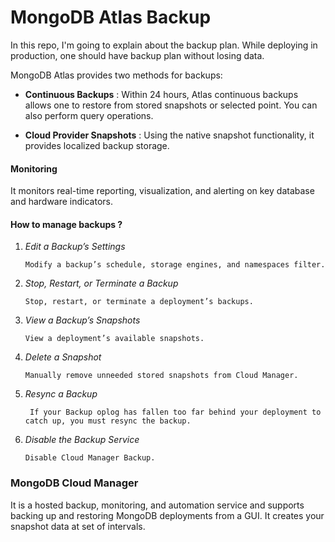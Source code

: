 # MongoDB Atlas Backup
In this repo, I'm going to explain about the backup plan. While deploying in production, one should have backup plan without losing data.

MongoDB Atlas provides two methods for backups:

- <b>Continuous Backups</b> :  Within 24 hours, Atlas continuous backups allows one to restore from stored snapshots or selected point. You can also perform query operations.

- <b>Cloud Provider Snapshots</b> : Using the native snapshot functionality, it provides localized backup storage.

#### Monitoring 
It monitors real-time reporting, visualization, and alerting on key database and hardware indicators.

#### How to manage backups ?
1. <i>Edit a Backup’s Settings</i>

       Modify a backup’s schedule, storage engines, and namespaces filter.

2. <i>Stop, Restart, or Terminate a Backup</i>

       Stop, restart, or terminate a deployment’s backups.

3. <i>View a Backup’s Snapshots</i>

       View a deployment’s available snapshots.

4. <i>Delete a Snapshot</i>

       Manually remove unneeded stored snapshots from Cloud Manager.

5. <i>Resync a Backup</i>

        If your Backup oplog has fallen too far behind your deployment to catch up, you must resync the backup.

6. <i>Disable the Backup Service</i>

       Disable Cloud Manager Backup.

### MongoDB Cloud Manager

It is a hosted  backup, monitoring, and automation service and supports backing up and restoring MongoDB deployments from a GUI.
It creates your snapshot data at set of intervals.

